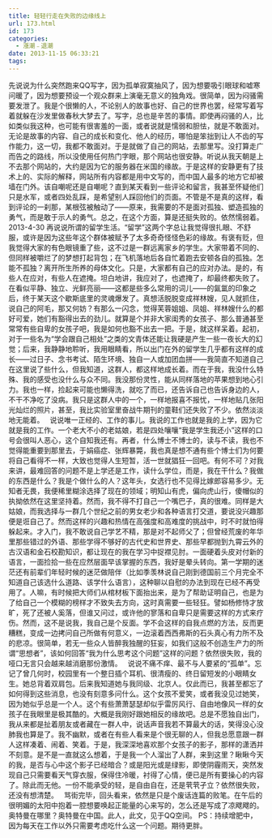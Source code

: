```yaml
---
title: 轻轻行走在失败的边缘线上
url: 173.html
id: 173
categories:
  - 漲潮﹣退潮
date: 2013-11-15 06:33:21
tags:
---
```


先说说为什么突然跑来QQ写字，因为孤单寂寞抽风了，因为想要吸引眼球和嘘寒问暖了，因为想要预设一个观众群来上演毫无意义的独角戏。很简单，因为闷骚需要发泄了。我是个很懒的人，不论别人的故事也好、自己的世界也罢，经常写着写着就躲在沙发里做春秋大梦去了。写字，总也是辛苦的事情。即使再闷骚的人，比如类似我这种，也可能有很害羞的一面，或者说就是懦弱和胆怯，就是不敢面对。无论是故事的内容、自己的成长和变化、他人的经历，哪怕是笨拙到让人不齿的写作能力，这一切，我都不敢面对。于是就做了自己的网站，去那里写。没打算走广而告之的路线，所以没使用任何热门字眼，那个网站也很安静。听说从我天朝是上不去那个网站的，大约是因为它的服务器在米国的缘故。于是这样的安静更有了技术上的、实际的解释，网站所有内容都是用中文写的，而中国人最多的地方它却被墙在门外。该自嘲呢还是自嘲呢？直到某天看到一些评论和留言，我甚至怀疑他们只是水军，或者四处乱踩，是希望别人踩回他们的页面。不管是不是真的这样，看到评论的一刹那，某根弦被触动了——原来，我需要的不是面对孤独、塑造孤独的勇气，而是敢于示人的勇气。总之，在这个方面，算是还挺失败的。依然懦弱着。 2013-4-30 再说说所谓的留学生活。“留学”这两个字总让我觉得很扎眼、不舒服，或许是因为这些年这个群体被赋予了太多奇奇怪怪色彩的缘故。有褒有贬，但我觉得大家的有色眼镜重了些，这不过是一群远离家乡的学生。大家带着不同的、但同样被嚼烂了的梦想打起背包；在飞机落地后各自忙着跑去安顿各自的孤独。怎能不孤独？离开所生所养的母体文化。只是，大家都有自己的应对办法。是的，有些人在应对，有些人在遮掩。坦白地讲，我应对了，也遮掩了，却最终都失败了。在看似平静、独立、光鲜亮丽——这都是些多么常用的词儿——的氤氲的印象之后，终于某天这个歇斯底里的灵魂爆发了。真想活脱脱变成祥林嫂，见人就抓住，说自己的阿毛，那又何妨？有那么一闪念，觉得芙蓉姐姐、凤姐、祥林嫂什么的都好可爱，她们有豁得出去的劲儿。就算是个并非大家闺秀的女孩子、那么普通甚至常常有些自卑的女孩子吧，我是如何也豁不出去一把。于是，就这样呆着。起初，对于一些名为“学会跟自己相处”之类的文青体还能让我硬是产生一些一夜长大的幻觉；后来，我静静地聆听，我用眼睛看，所以出门在外的留学生几乎都有这样的成长——过日子、念书考试、陌生环境、独自一人或加团血拼——我简直不知道自己在这里说了些什么，但我知道，这群人，都这样地成长着。而在于我，我没什么特殊、我的感受也没什么与众不同。我没那份灵性，能从同样落地的苹果想到地心引力。我也一样，捡起来可能也懒得洗，就吃了而已，还告诉自己也告诉身边的人，不干不净吃了没病。我只是这群人中的一个，一样地报喜不报忧，一样地贴几张阳光灿烂的照片，甚至，我比实验室里奋战牛期刊的童鞋们还失败了不少。依然淡淡地无能着。   说说唯一正经的、工作的事儿。我说的工作也就是我的上学，因为它就是我的工作。一个老大不小的老姑娘，若是四处嚷嚷“我是学生我还小”这样的口号会很叫人恶心，这个自知我还有。再者，什么博士不博士的，读与不读，我也不觉得能重要到那里去，于娟癌症、张辉暴斃，我也真是想不通有些个博士们为何要将自己看得不一样，大致也觉得人生短暂，活一世就猖狂一回吧。有何不可？对我来讲，最难回答的问题不是上学还是工作，读什么学位，而是，我在干什么？我做的东西是什么？我是个做什么的人？这年头，女选行也不见得比嫁郎容易多少。无知者无畏，我便稀里糊涂选择了现在的领域；明知山有虎，偏向虎山行，傻帽似的执拗依然在这里坚持着。然而，我不得不打自己一个嘴巴子，真的很难。同样是大姑娘，而我选择与一群几个世纪之前的男女老少和各种语言打交道，要说没兴趣那便是诳自己了。然而这样的兴趣和热情在高强度和高难度的挑战中，时不时就怕得躲起来。才入门，我不敢说自己学艺不精，那是对不起师父了；但曾经荒废的年华里那些错过的外语、那些学得不够好的古代史和世界史、那些早都抛到九霄云外的古汉语和金石校勘知识，都让现在的我在学习中捉襟见肘。一面硬着头皮对付新的语言，一面捡拾一些在应然层面早该掌握的东西，我好是晕头转向。第一学期的迷茫还有前辈们年轻时候的迷茫做陪伴（比如季羡林说自己刚到德国前三个月完全不知道自己该选什么道路、该学什么语言），这种聊以自慰的办法到现在已经不再受用了。人嘛，有时候把大师们从棺材板下面抬出来，是为了帮助证明自己，也是为了给自己一个模糊的榜样才不致失去方向，这时真需要一些轻狂。譬如杨修恃才放旷，死了还被人奚落，但谁又问过，或许他的寥落和自卑只是需要这样的方式来疗伤。然而，这不是说我，我自己是个反面。学不会这样的自我点燃的方法，反而更糟糕，变成一边拷问自己所做有何意义，一边滚着西西弗斯的石头真心有力所不及的悲凉。很简单，若无一些众人皆醉我独醒的狂妄，如我们这般不创造生产力的所谓“思想者”，该如何回答“我为什么思考这个问题”这样的问题？依然很失败，我的哑口无言只会越来越消磨那份激情。   说说不痛不痒、最不与人要紧的“孤单”。忘记了曾几何时，校园里有一个整日插个耳机、很清瘦的、终日留短发的小眼睛女生。她总背着双肩包。后来我知道她与我同级、北京人。仅此而已，我甚至都忘了如何得到这些消息，也没有刻意多问什么。这个女孩不爱笑，或者我没见过她笑，因为她似乎总是一个人。这个有些萧萧瑟瑟却似乎雷厉风行、自由地像风一样的女孩子在我眼里是极其酷的。大概是我刚好跟她相反的缘故吧。总是不愿独自出门，我从来都是扯着朋友或者藏在一群人中，说话声音我若不算最大的话，笑得没心没肺我也算是了。我不幽默，或者在有些人看来是个很无聊的人，但我总愿意跟一群人这样凑着、闹着、笑着。于是，我深深地喜欢那个女孩子的影子，那样的潇洒并不刻意。是不是一直就这么想着，于是我一个人溜出了人群，来到这里？瞅瞅今天的我，是否与心中这个影子已经暗合？或是阳光或是绿影，即使阴霾雨天，突然发现自己只需要看天气穿衣服，保得住冷暖，衬得了心情，便已是所有要操心的内容了。除此而无他。一份不能承受的轻，是自由自在，还是茕茕孑立？依然很失败，还没有想清楚。   骂街完毕，回头看来，依然是只是个废话连篇的败笔。在午后的很明媚的太阳中抱着一腔想要唤起正能量的心来写的，怎么还是写成了凉飕飕的。奥特曼在哪里？奥特曼在中国。此人，此文，见于QQ空间。 PS：持续增肥中，因为每天在工作以外只需要考虑吃什么这一个问题。期待更胖。